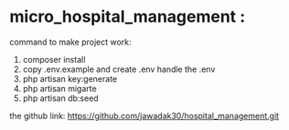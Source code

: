
# micro_hospital_management : 

command to make project work:
1) composer install
2) copy .env.example and create .env 
handle the .env 
3) php artisan key:generate
4) php artisan migarte
5) php artisan db:seed


the github link: https://github.com/jawadak30/hospital_management.git
